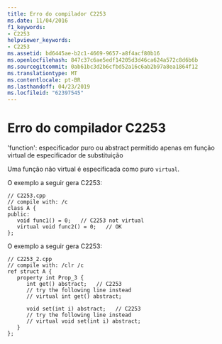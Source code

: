```yaml
---
title: Erro do compilador C2253
ms.date: 11/04/2016
f1_keywords:
- C2253
helpviewer_keywords:
- C2253
ms.assetid: bd6445ae-b2c1-4669-9657-a8f4acf80b16
ms.openlocfilehash: 847c37c6ae5edf14205d3d46ca624a572c8d6b6b
ms.sourcegitcommit: 0ab61bc3d2b6cfbd52a16c6ab2b97a8ea1864f12
ms.translationtype: MT
ms.contentlocale: pt-BR
ms.lasthandoff: 04/23/2019
ms.locfileid: "62397545"
---
```

# <a name="compiler-error-c2253"></a>Erro do compilador C2253

'function': especificador puro ou abstract permitido apenas em função virtual de especificador de substituição

Uma função não virtual é especificada como puro `virtual`.

O exemplo a seguir gera C2253:

```
// C2253.cpp
// compile with: /c
class A {
public:
   void func1() = 0;   // C2253 not virtual
   virtual void func2() = 0;   // OK
};
```

O exemplo a seguir gera C2253:

```
// C2253_2.cpp
// compile with: /clr /c
ref struct A {
   property int Prop_3 {
      int get() abstract;   // C2253
      // try the following line instead
      // virtual int get() abstract;

      void set(int i) abstract;   // C2253
      // try the following line instead
      // virtual void set(int i) abstract;
   }
};
```